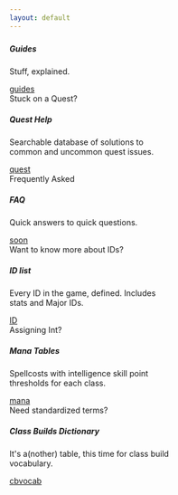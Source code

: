```yaml
---
layout: default
---
```

<div class="container justify-content-center">
  <div class="row justify-content-center">
    <div class="card text-white bg-dark mb-3 me-3 col-sm-6 text-center" style="width: 56rem;">
      <h5 class="card-header"></h5>
      <div class="card-body">
        <h5 class="card-title">Guides</h5>
        <p class="card-text">Stuff, explained.</p>
        <a href="/guides/" class="btn btn-outline-light text-light mt-auto">guides</a>
      </div>
    </div>
  </div>
  <div class="row justify-content-center">
    <div class="card text-white bg-dark mb-3 me-3 col-sm-6" style="width: 18rem;">
      <div class="card-header">
        Stuck on a Quest?
      </div>
      <div class="card-body d-flex flex-column">
        <h5 class="card-title">Quest Help</h5>
        <p class="card-text">Searchable database of solutions to common and uncommon quest issues.</p>
        <a href="/quest/" class="btn btn-outline-light text-light mt-auto">quest</a>
      </div>
    </div>
    <div class="card text-white bg-dark mb-3 me-3 col-sm-6" style="width: 18rem;">
      <div class="card-header">
        Frequently Asked
      </div>
      <div class="card-body d-flex flex-column">
        <h5 class="card-title">FAQ</h5>
        <p class="card-text">Quick answers to quick questions.</p>
        <a href="#" class="btn btn-outline-light text-light mt-auto">soon</a>
      </div>
    </div>
    <div class="card text-white bg-dark mb-3 me-3 col-sm-6" style="width: 18rem;">
      <div class="card-header">
        Want to know more about IDs?
      </div>
      <div class="card-body d-flex flex-column">
        <h5 class="card-title">ID list</h5>
        <p class="card-text">Every ID in the game, defined. Includes stats and Major IDs.</p>
        <a href="/ID/" class="btn btn-outline-light text-light mt-auto">ID</a>
      </div>
    </div>
    <div class="card text-white bg-dark mb-3 me-3 col-sm-6" style="width: 18rem;">
      <div class="card-header">
        Assigning Int?
      </div>
      <div class="card-body d-flex flex-column">
        <h5 class="card-title">Mana Tables</h5>
        <p class="card-text">Spellcosts with intelligence skill point thresholds for each class.</p>
        <a href="/mana/" class="btn btn-outline-light text-light mt-auto">mana</a>
      </div>
    </div>
    <div class="card text-white bg-dark mb-3 me-3 col-sm-6" style="width: 18rem;">
      <div class="card-header">
        Need standardized terms?
      </div>
      <div class="card-body d-flex flex-column">
        <h5 class="card-title">Class Builds Dictionary</h5>
        <p class="card-text">It's a(nother) table, this time for class build vocabulary.</p>
        <a href="/cbvocab/" class="btn btn-outline-light text-light mt-auto">cbvocab</a>
      </div>
    </div>
  </div>
</div>


<!--
<div class="home container justify-content-center">

  <h1 class="post-list-heading">Latest</h1>

  <ul class="post-list">
    {% for post in site.posts %}
      <li>
        <span class="post-meta">{{ post.date | date: "%b %-d, %Y" }}</span>

        <h2>
          <a class="post-link" href="{{ post.url | prepend: site.baseurl }}">{{ post.title }}</a>
        </h2>
      </li>
    {% endfor %}
  </ul>
</div>
-->
